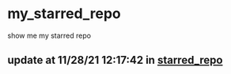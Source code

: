 # my_starred_repo
show me my starred repo

update at 11/28/21 12:17:42 in [starred_repo](./index.html)
---

